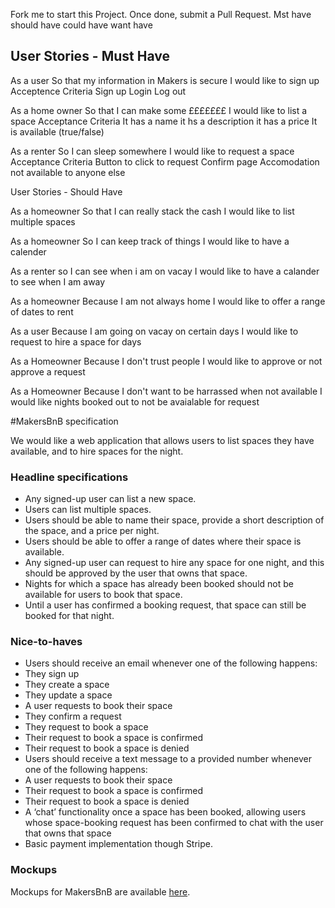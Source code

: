 Fork me to start this Project. Once done, submit a Pull Request.
Mst have
should have
could have
want have


User Stories - Must Have
------------------------
As a user
So that my information in Makers is secure
I would like to sign up
Acceptence Criteria
Sign up
Login
Log out

As a home owner
So that I can make some £££££££
I would like to list a space
Acceptance Criteria
It has a name
it hs a description
it has a price
It is available (true/false)

As a renter
So I can sleep somewhere
I would like to request a space
Acceptance Criteria
Button to click to request
Confirm page
Accomodation not available to anyone else


User Stories - Should Have

As a homeowner
So that I can really stack the cash
I would like to list multiple spaces

As a homeowner 
So I can keep track of things
I would like to have  a calender 

As a renter 
so I can see when i am on vacay 
I would like to have a calander to see when I am away


As a homeowner 
Because I am not always home
I would like to offer a range of dates to rent

As a user
Because I am going on vacay on certain days
I would like to request to hire a space for days

As a Homeowner 
Because I don't trust people
I would like to approve or not approve a request

As a Homeowner
Because I don't want to be harrassed when not available
I would like nights booked out to not be avaialable for request





#MakersBnB specification

We would like a web application that allows users to list spaces they have available, and to hire spaces for the night.

### Headline specifications

- Any signed-up user can list a new space.
- Users can list multiple spaces.
- Users should be able to name their space, provide a short description of the space, and a price per night.
- Users should be able to offer a range of dates where their space is available.
- Any signed-up user can request to hire any space for one night, and this should be approved by the user that owns that space.
- Nights for which a space has already been booked should not be available for users to book that space.
- Until a user has confirmed a booking request, that space can still be booked for that night.

### Nice-to-haves

- Users should receive an email whenever one of the following happens:
 - They sign up
 - They create a space
 - They update a space
 - A user requests to book their space
 - They confirm a request
 - They request to book a space
 - Their request to book a space is confirmed
 - Their request to book a space is denied
- Users should receive a text message to a provided number whenever one of the following happens:
 - A user requests to book their space
 - Their request to book a space is confirmed
 - Their request to book a space is denied
- A ‘chat’ functionality once a space has been booked, allowing users whose space-booking request has been confirmed to chat with the user that owns that space
- Basic payment implementation though Stripe.

### Mockups

Mockups for MakersBnB are available [here](https://github.com/makersacademy/course/blob/master/lab_week/makers_bnb_images/MakersBnB_mockups.pdf).
